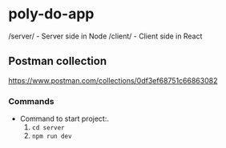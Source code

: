 # poly-do-app

/server/ - Server side in Node
/client/ - Client side in React

## Postman collection
https://www.postman.com/collections/0df3ef68751c66863082

### Commands

- Command to start project:.
    1. `cd server`
    2. `npm run dev`


